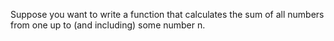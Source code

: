 Suppose you want to write a function that calculates the sum of all numbers
from one up to (and including) some number n.
